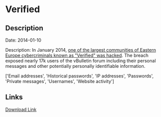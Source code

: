 # Verified

## Description

Date: 2014-01-10

Description:
In January 2014, <a href="http://securityaffairs.co/wordpress/21120/cyber-crime/verified-communities-hacked.html" target="_blank" rel="noopener">one of the largest communities of Eastern Europe cybercriminals known as "Verified" was hacked</a>. The breach exposed nearly 17k users of the vBulletin forum including their personal messages and other potentially personally identifiable information.


['Email addresses', 'Historical passwords', 'IP addresses', 'Passwords', 'Private messages', 'Usernames', 'Website activity']

## Links

[Download Link](https://link-to.net/1229997/714.992710902696/dynamic/?r=aHR0cHM6Ly93d3cubWVkaWFmaXJlLmNvbS92aWV3L3ZqcVBramNmd2JSbFlOei92ZXJpZmllZC5jbS9maWxl)